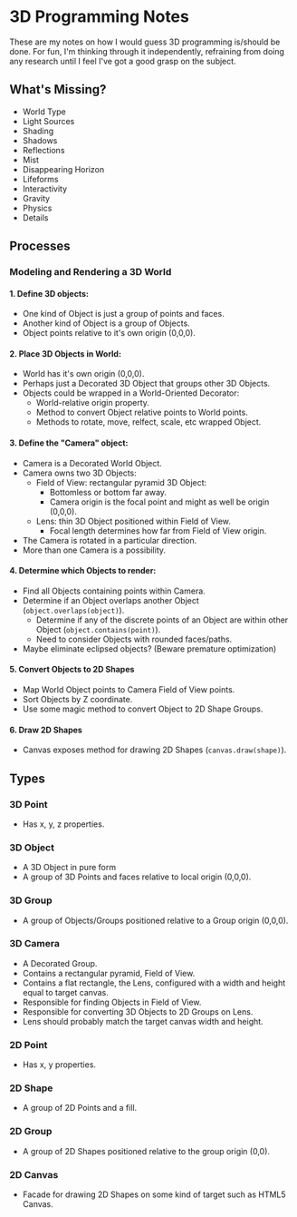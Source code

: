 # 3D Programming Notes

These are my notes on how I would guess 3D programming is/should be done. For fun, I'm thinking through it independently, refraining from doing any research until I feel I've got a good grasp on the subject.

## What's Missing?

+ World Type
+ Light Sources
+ Shading
+ Shadows
+ Reflections
+ Mist
+ Disappearing Horizon
+ Lifeforms
+ Interactivity
+ Gravity
+ Physics
+ Details

## Processes

### Modeling and Rendering a 3D World

#### 1. Define 3D objects:

+ One kind of Object is just a group of points and faces.
+ Another kind of Object is a group of Objects.
+ Object points relative to it's own origin (0,0,0).

#### 2. Place 3D Objects in World:

+ World has it's own origin (0,0,0).
+ Perhaps just a Decorated 3D Object that groups other 3D Objects.
+ Objects could be wrapped in a World-Oriented Decorator:
  + World-relative origin property.
  + Method to convert Object relative points to World points.
  + Methods to rotate, move, relfect, scale, etc wrapped Object.

#### 3. Define the "Camera" object:

+ Camera is a Decorated World Object.
+ Camera owns two 3D Objects:
  + Field of View: rectangular pyramid 3D Object:
    + Bottomless or bottom far away.
    + Camera origin is the focal point and might as well be origin (0,0,0).
  + Lens: thin 3D Object positioned within Field of View.
    + Focal length determines how far from Field of View origin.
+ The Camera is rotated in a particular direction.
+ More than one Camera is a possibility.

#### 4. Determine which Objects to render:

+ Find all Objects containing points within Camera.
+ Determine if an Object overlaps another Object (`object.overlaps(object)`).
  + Determine if any of the discrete points of an Object are within other Object (`object.contains(point)`).
  + Need to consider Objects with rounded faces/paths.
+ Maybe eliminate eclipsed objects? (Beware premature optimization)

#### 5. Convert Objects to 2D Shapes

+ Map World Object points to Camera Field of View points.
+ Sort Objects by Z coordinate.
+ Use some magic method to convert Object to 2D Shape Groups.

#### 6. Draw 2D Shapes

+ Canvas exposes method for drawing 2D Shapes (`canvas.draw(shape)`).

## Types

### 3D Point

+ Has x, y, z properties.

### 3D Object

+ A 3D Object in pure form
+ A group of 3D Points and faces relative to local origin (0,0,0).

### 3D Group

+ A group of Objects/Groups positioned relative to a Group origin (0,0,0).

### 3D Camera

+ A Decorated Group.
+ Contains a rectangular pyramid, Field of View.
+ Contains a flat rectangle, the Lens, configured with a width and height equal to target canvas.
+ Responsible for finding Objects in Field of View.
+ Responsible for converting 3D Objects to 2D Groups on Lens.
+ Lens should probably match the target canvas width and height.

### 2D Point

+ Has x, y properties.

### 2D Shape

+ A group of 2D Points and a fill.

### 2D Group

+ A group of 2D Shapes positioned relative to the group origin (0,0).

### 2D Canvas

+ Facade for drawing 2D Shapes on some kind of target such as HTML5 Canvas.
